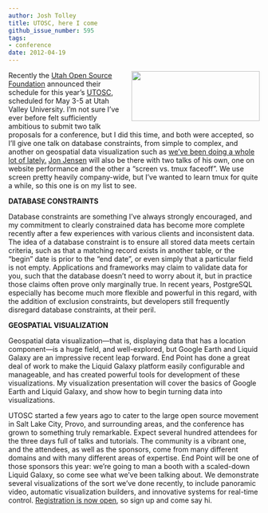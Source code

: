 ```yaml
---
author: Josh Tolley
title: UTOSC, here I come
github_issue_number: 595
tags:
- conference
date: 2012-04-19
---
```


<div class="separator" style="clear: both; text-align: center;"><a href="https://www.eventbrite.com/e/utah-open-source-conference-2012-registration-3315016303" imageanchor="1" style="clear: right; float: right; margin-bottom: 1em; margin-left: 1em;"><img border="0" height="100" src="/blog/2012/04/utosc-here-i-come/utos-logo.png" width="257"/></a></div>

Recently the [Utah Open Source Foundation](https://web.archive.org/web/20120116090206/http://www.utos.org/) announced their schedule for this year’s [UTOSC](https://web.archive.org/web/20120525040559/http://conference.utos.org/), scheduled for May 3-5 at Utah Valley University. I’m not sure I’ve ever before felt sufficiently ambitious to submit two talk proposals for a conference, but I did this time, and both were accepted, so I’ll give one talk on database constraints, from simple to complex, and another on geospatial data visualization such as [we’ve been doing a whole lot of lately.](https://liquidgalaxy.endpoint.com/) [Jon Jensen](/team/jon-jensen) will also be there with two talks of his own, one on website performance and the other a “screen vs. tmux faceoff”. We use screen pretty heavily company-wide, but I’ve wanted to learn tmux for quite a while, so this one is on my list to see.

**DATABASE CONSTRAINTS**

Database constraints are something I’ve always strongly encouraged, and my commitment to clearly constrained data has become more complete recently after a few experiences with various clients and inconsistent data. The idea of a database constraint is to ensure all stored data meets certain criteria, such as that a matching record exists in another table, or the “begin” date is prior to the “end date”, or even simply that a particular field is not empty. Applications and frameworks may claim to validate data for you, such that the database doesn’t need to worry about it, but in practice those claims often prove only marginally true. In recent years, PostgreSQL especially has become much more flexible and powerful in this regard, with the addition of exclusion constraints, but developers still frequently disregard database constraints, at their peril.

**GEOSPATIAL VISUALIZATION**

Geospatial data visualization—​that is, displaying data that has a location component—​is a huge field, and well-explored, but Google Earth and Liquid Galaxy are an impressive recent leap forward. End Point has done a great deal of work to make the Liquid Galaxy platform easily configurable and manageable, and has created powerful tools for development of these visualizations. My visualization presentation will cover the basics of Google Earth and Liquid Galaxy, and show how to begin turning data into visualizations.

UTOSC started a few years ago to cater to the large open source movement in Salt Lake City, Provo, and surrounding areas, and the conference has grown to something truly remarkable. Expect several hundred attendees for the three days full of talks and tutorials. The community is a vibrant one, and the attendees, as well as the sponsors, come from many different domains and with many different areas of expertise. End Point will be one of those sponsors this year: we’re going to man a booth with a scaled-down Liquid Galaxy, so come see what we’ve been talking about. We demonstrate several visualizations of the sort we’ve done recently, to include panoramic video, automatic visualization builders, and innovative systems for real-time control. [Registration is now open](https://www.eventbrite.com/e/utah-open-source-conference-2012-registration-3315016303), so sign up and come say hi.
